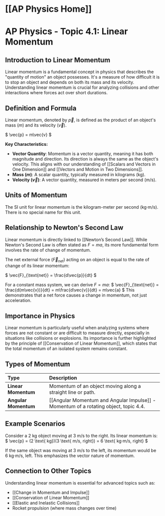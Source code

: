 # [[AP Physics Home]]
# AP Physics - Topic 4.1: Linear Momentum

## Introduction to Linear Momentum

Linear momentum is a fundamental concept in physics that describes the "quantity of motion" an object possesses. It's a measure of how difficult it is to stop an object and depends on both its mass and its velocity. Understanding linear momentum is crucial for analyzing collisions and other interactions where forces act over short durations.

## Definition and Formula

Linear momentum, denoted by $\vec{p}$, is defined as the product of an object's mass ($m$) and its velocity ($\vec{v}$).

$
\vec{p} = m\vec{v}
$

**Key Characteristics:**
*   **Vector Quantity**: Momentum is a vector quantity, meaning it has both magnitude and direction. Its direction is always the same as the object's velocity. This aligns with our understanding of [[Scalars and Vectors in One Dimension]] and [[Vectors and Motion in Two Dimensions]].
*   **Mass ($m$)**: A scalar quantity, typically measured in kilograms (kg).
*   **Velocity ($\vec{v}$)**: A vector quantity, measured in meters per second (m/s).

## Units of Momentum

The SI unit for linear momentum is the kilogram-meter per second (kg·m/s). There is no special name for this unit.

## Relationship to Newton's Second Law

Linear momentum is directly linked to [[Newton’s Second Law]]. While Newton's Second Law is often stated as $F = ma$, its more fundamental form involves the rate of change of momentum.

The net external force ($\vec{F}_{\text{net}}$) acting on an object is equal to the rate of change of its linear momentum:

$
\vec{F}_{\text{net}} = \frac{d\vec{p}}{dt}
$

For a constant mass system, we can derive $F=ma$:
$
\vec{F}_{\text{net}} = \frac{d(m\vec{v})}{dt} = m\frac{d\vec{v}}{dt} = m\vec{a}
$
This demonstrates that a net force causes a change in momentum, not just acceleration.

## Importance in Physics

Linear momentum is particularly useful when analyzing systems where forces are not constant or are difficult to measure directly, especially in situations like collisions or explosions. Its importance is further highlighted by the principle of [[Conservation of Linear Momentum]], which states that the total momentum of an isolated system remains constant.

## Types of Momentum

| Type                | Description                                                          |
| :------------------ | :------------------------------------------------------------------- |
| **Linear Momentum** | Momentum of an object moving along a straight line or path.          |
| **Angular Momentum**| [[Angular Momentum and Angular Impulse]] - Momentum of a rotating object, topic 4.4. |

## Example Scenarios

Consider a 2 kg object moving at 3 m/s to the right.
Its linear momentum is:
$
\vec{p} = (2 \text{ kg})(3 \text{ m/s, right}) = 6 \text{ kg·m/s, right}
$

If the same object was moving at 3 m/s to the left, its momentum would be $6 \text{ kg·m/s, left}$. This emphasizes the vector nature of momentum.

## Connection to Other Topics

Understanding linear momentum is essential for advanced topics such as:
*   [[Change in Momentum and Impulse]]
*   [[Conservation of Linear Momentum]]
*   [[Elastic and Inelastic Collisions]]
*   Rocket propulsion (where mass changes over time)